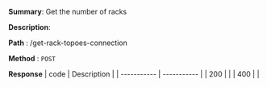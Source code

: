 **Summary**: Get the number of racks

**Description**:

**Path** : /get-rack-topoes-connection

**Method** : `POST`

**Response**
| code      | Description |
| ----------- | ----------- |
|  200   |       |
|  400   |       |

